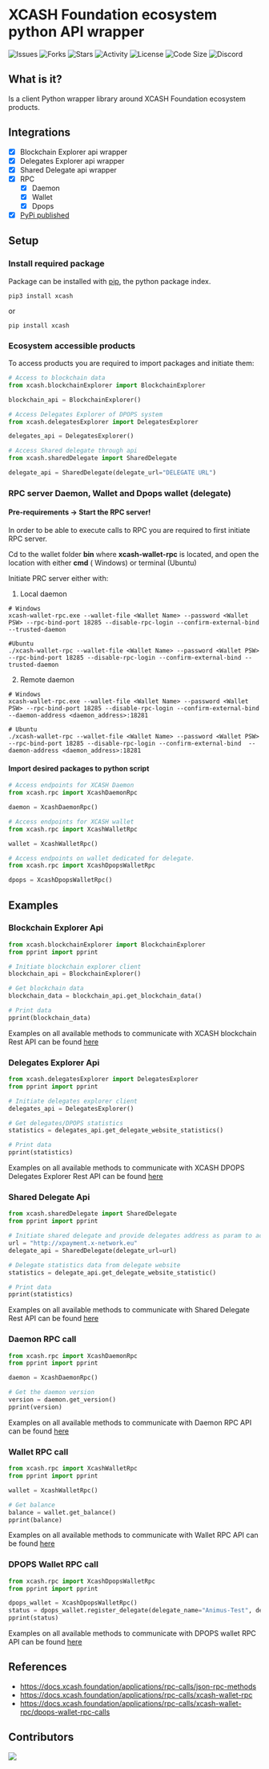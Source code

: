 # XCASH Foundation ecosystem python API wrapper

![Issues](https://img.shields.io/github/issues/X-CASH-official/XCASH-Ecosystem-api-wrapper)
![Forks](https://img.shields.io/github/forks/X-CASH-official/XCASH-Ecosystem-api-wrapper)
![Stars](https://img.shields.io/github/stars/X-CASH-official/XCASH-Ecosystem-api-wrapper)
![Activity](https://img.shields.io/github/commit-activity/m/X-CASH-official/XCASH-Ecosystem-api-wrapper/main?style=plastic)
![License](https://img.shields.io/github/license/X-CASH-official/XCASH-Ecosystem-api-wrapper?style=plastic)
![Code Size](https://img.shields.io/github/languages/code-size/X-CASH-official/XCASH-Ecosystem-api-wrapper?style=plastic)
![Discord](https://img.shields.io/discord/470575102203920395?logo=Discord&style=plastic)

## What is it?

Is a client Python wrapper library around XCASH Foundation ecosystem products.

## Integrations

- [X] Blockchain Explorer api wrapper
- [X] Delegates Explorer api wrapper
- [X] Shared Delegate api wrapper
- [X] RPC
    - [X] Daemon
    - [X] Wallet
    - [X] Dpops
- [X] [PyPi published](https://pypi.org/project/xcash/)

## Setup

### Install required package

Package can be installed with [pip](https://pypi.org/project/pip/), the python package index.

```shell
pip3 install xcash
```

or

```shell
pip install xcash
```

### Ecosystem accessible products

To access products you are required to import packages and initiate them:

```python
# Access to blockchain data
from xcash.blockchainExplorer import BlockchainExplorer

blockchain_api = BlockchainExplorer()

# Access Delegates Explorer of DPOPS system
from xcash.delegatesExplorer import DelegatesExplorer

delegates_api = DelegatesExplorer()

# Access Shared delegate through api 
from xcash.sharedDelegate import SharedDelegate

delegate_api = SharedDelegate(delegate_url="DELEGATE URL")
```

### RPC server Daemon, Wallet and Dpops wallet (delegate)

#### Pre-requirements -> Start the RPC server!

In order to be able to execute calls to RPC you are required to first initiate RPC server.

Cd to the wallet folder **bin** where **xcash-wallet-rpc** is located, and open the location with either  **cmd** (
Windows) or terminal (Ubuntu)

Initiate PRC server either with:

1. Local daemon

```shell
# Windows
xcash-wallet-rpc.exe --wallet-file <Wallet Name> --password <Wallet PSW> --rpc-bind-port 18285 --disable-rpc-login --confirm-external-bind --trusted-daemon

#Ubuntu
./xcash-wallet-rpc --wallet-file <Wallet Name> --password <Wallet PSW> --rpc-bind-port 18285 --disable-rpc-login --confirm-external-bind --trusted-daemon
```

2. Remote daemon

```shell
# Windows 
xcash-wallet-rpc.exe --wallet-file <Wallet Name> --password <Wallet PSW> --rpc-bind-port 18285 --disable-rpc-login --confirm-external-bind --daemon-address <daemon_address>:18281

# Ubuntu
./xcash-wallet-rpc --wallet-file <Wallet Name> --password <Wallet PSW> --rpc-bind-port 18285 --disable-rpc-login --confirm-external-bind  --daemon-address <daemon_address>:18281
```

#### Import desired packages to python script

```python
# Access endpoints for XCASH Daemon
from xcash.rpc import XcashDaemonRpc

daemon = XcashDaemonRpc()

# Access endpoints for XCASH wallet
from xcash.rpc import XcashWalletRpc

wallet = XcashWalletRpc()

# Access endpoints on wallet dedicated for delegate.
from xcash.rpc import XcashDpopsWalletRpc

dpops = XcashDpopsWalletRpc()
```

## Examples

### Blockchain Explorer Api

```python
from xcash.blockchainExplorer import BlockchainExplorer
from pprint import pprint

# Initiate blockchain explorer client
blockchain_api = BlockchainExplorer()

# Get blockchain data 
blockchain_data = blockchain_api.get_blockchain_data()

# Print data
pprint(blockchain_data)

```

Examples on all available methods to communicate with XCASH blockchain Rest API can be
found [here](https://github.com/X-CASH-official/XCASH-Ecosystem-api-wrapper/blob/main/examples/blockchain_examples.py)

### Delegates Explorer Api

```python
from xcash.delegatesExplorer import DelegatesExplorer
from pprint import pprint

# Initiate delegates explorer client
delegates_api = DelegatesExplorer()

# Get delegates/DPOPS statistics 
statistics = delegates_api.get_delegate_website_statistics()

# Print data
pprint(statistics)
```

Examples on all available methods to communicate with XCASH DPOPS Delegates Explorer Rest API can be
found [here](https://github.com/X-CASH-official/XCASH-Ecosystem-api-wrapper/blob/main/examples/delegates_explorer_examples.py)

### Shared Delegate Api

```python
from xcash.sharedDelegate import SharedDelegate
from pprint import pprint

# Initiate shared delegate and provide delegates address as param to access API
url = "http://xpayment.x-network.eu"
delegate_api = SharedDelegate(delegate_url=url)

# Delegate statistics data from delegate website
statistics = delegate_api.get_delegate_website_statistic()

# Print data
pprint(statistics)
```

Examples on all available methods to communicate with Shared Delegate Rest API can be
found [here](https://github.com/X-CASH-official/XCASH-Ecosystem-api-wrapper/blob/main/examples/shared_delegate_examples.py)

### Daemon RPC call

```python
from xcash.rpc import XcashDaemonRpc
from pprint import pprint

daemon = XcashDaemonRpc()

# Get the daemon version
version = daemon.get_version()
pprint(version)
```

Examples on all available methods to communicate with Daemon RPC API can be
found [here](https://github.com/X-CASH-official/XCASH-Ecosystem-api-wrapper/blob/main/examples/rpc_daemon_examples.py)

### Wallet RPC call

````python
from xcash.rpc import XcashWalletRpc
from pprint import pprint

wallet = XcashWalletRpc()

# Get balance 
balance = wallet.get_balance()
pprint(balance)
````

Examples on all available methods to communicate with Wallet RPC API can be
found [here](https://github.com/X-CASH-official/XCASH-Ecosystem-api-wrapper/blob/main/examples/rpc_wallet_examples.py)

### DPOPS Wallet RPC call

```python
from xcash.rpc import XcashDpopsWalletRpc
from pprint import pprint

dpops_wallet = XcashDpopsWalletRpc()
status = dpops_wallet.register_delegate(delegate_name="Animus-Test", delegate_ip_address="100.100.00.00")
pprint(status)
```

Examples on all available methods to communicate with DPOPS wallet RPC API can be
found [here](https://github.com/X-CASH-official/XCASH-Ecosystem-api-wrapper/blob/main/examples/rpc_wallet_examples.py)

## References
 * https://docs.xcash.foundation/applications/rpc-calls/json-rpc-methods
 * https://docs.xcash.foundation/applications/rpc-calls/xcash-wallet-rpc
 * https://docs.xcash.foundation/applications/rpc-calls/xcash-wallet-rpc/dpops-wallet-rpc-calls

## Contributors

<a href="https://github.com/X-CASH-official/XCASH-Ecosystem-api-wrapper/graphs/contributors">
  <img src="https://contrib.rocks/image?repo=X-CASH-official/XCASH-Ecosystem-api-wrapper" />
</a>



